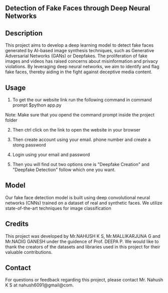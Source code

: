 ## Detection of Fake Faces through Deep Neural Networks

## Description
This project aims to develop a deep learning model to detect fake faces generated by AI-based image synthesis techniques, such as Generative Adversarial Networks (GANs) or Deepfakes. The proliferation of fake images and videos has raised concerns about misinformation and privacy violations. By leveraging deep neural networks, we aim to identify and flag fake faces, thereby aiding in the fight against deceptive media content.

## Usage
1. To get the our website link run the following command in command prompt
$python app.py

Note:
Make sure that you opend the command prompt inside the project folder

2. Then ctrl click on the link to open the website in your browser

3. Then create account using your email. phone number and create a stong password

4. Login using your email and password

5. Then you will find out two options one is "Deepfake Creation" and "Deepfake Detection" follow which one you want.

## Model
Our fake face detection model is built using deep convolutional neural networks (CNNs) trained on a dataset of real and synthetic faces. We utilize state-of-the-art techniques for image classification

## Credits
This project was developed by Mr.NAHUSH K S, Mr.MALLIKARJUNA G and Mr.NADIG GANESH under the guidence of Prof. DEEPA P. We would like to thank the creators of the datasets and libraries used in this project for their valuable contributions.

## Contact
For questions or feedback regarding this project, please contact Mr. Nahush K S at nahush6091@gmail@com.
